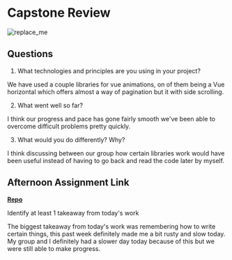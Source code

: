 # Capstone Review

![replace_me](https://codeworks.blob.core.windows.net/public/assets/img/illustrations/placeholder.svg)

## Questions

1. What technologies and principles are you using in your project?

We have used a couple libraries for vue animations, on of them being a Vue horizontal which offers almost a way of pagination but it with side scrolling.

2. What went well so far?

I think our progress and pace has gone fairly smooth we've been able to overcome difficult problems pretty quickly.

3. What would you do differently? Why?

I think discussing between our group how certain libraries work would have been useful instead of having to go back and read the code later by myself.

## Afternoon Assignment Link

**[Repo](https://github.com/DiegoDomingu3z/<ASSIGNMENT_REPO>)**

Identify at least 1 takeaway from today's work

The biggest takeaway from today's work was remembering how to write certain things, this past week definitely made me a bit rusty and slow today. My group and I definitely had a slower day today because of this but we were still able to make progress. 